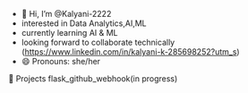 - 👋 Hi, I’m @Kalyani-2222
-  interested in Data Analytics,AI,ML
-  currently learning AI & ML
-  looking forward to collaborate technically (https://www.linkedin.com/in/kalyani-k-285698252?utm_s)
- 😄 Pronouns: she/her


💼 Projects
flask_github_webhook(in progress)

<!---
Kalyani-2222/Kalyani-2222 is a ✨ special ✨ repository because its `README.md` (this file) appears on your GitHub profile.
You can click the Preview link to take a look at your changes.
--->
